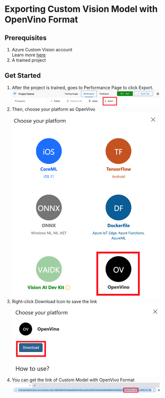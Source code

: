 # Exporting Custom Vision Model with OpenVino Format
## Prerequisites
1. Azure Custom Vision account
<br>Learn more [here](https://azure.microsoft.com/en-us/services/cognitive-services/custom-vision-service/)
2. A trained project
## Get Started 
1. After the project is trained, goes to Performance Page to click Export.
![arch_img](../assets/step1_20210929.png?raw=true)
2. Then, choose your platform as OpenVivo
![arch_img](../assets/step2_20210929.png?raw=true)
3. Right-click Download Icon to save the link 
![arch_img](../assets/step3_20210929.png?raw=true)
4. You can get the link of Custom Model with OpenVivo Format
![arch_img](../assets/step4_20210929.png?raw=true) 
